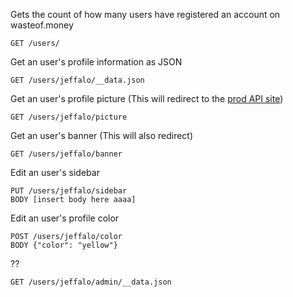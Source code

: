 Gets the count of how many users have registered an account on wasteof.money
```
GET /users/
```

Get an user's profile information as JSON
```
GET /users/jeffalo/__data.json
```

Get an user's profile picture (This will redirect to the [prod API site](https://api.wasteof.money))
```
GET /users/jeffalo/picture
```

Get an user's banner (This will also redirect)
```
GET /users/jeffalo/banner
```

Edit an user's sidebar
```
PUT /users/jeffalo/sidebar
BODY [insert body here aaaa]
```

Edit an user's profile color
```
POST /users/jeffalo/color
BODY {"color": "yellow"}
```

??
```
GET /users/jeffalo/admin/__data.json
```
